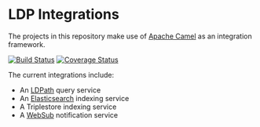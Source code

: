 # LDP Integrations

The projects in this repository make use of [Apache Camel](https://camel.apache.org) as an integration framework.

[![Build Status](https://travis-ci.com/trellis-ldp/camel-ldp-recipes.svg?branch=master)](https://travis-ci.com/trellis-ldp/camel-ldp-recipes)
[![Coverage Status](https://coveralls.io/repos/github/trellis-ldp/camel-ldp-recipes/badge.svg?branch=master)](https://coveralls.io/github/trellis-ldp/camel-ldp-recipes?branch=master)

The current integrations include:

  * An [LDPath](https://marmotta.apache.org/ldpath/) query service
  * An [Elasticsearch](https://www.elastic.co) indexing service
  * A Triplestore indexing service
  * A [WebSub](https://www.w3.org/TR/websub/) notification service
